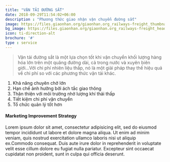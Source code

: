 ```yaml
---
title: "VẬN TẢI ĐƯỜNG SẮT"
date: 2018-09-29T11:54:02+06:00
description : "Phương thức giao nhận vận chuyển đường sắt"
image: https://files.giaonhan.org/giaonhan.org_railways-freight_thumbnail.webp
bg_image: https://files.giaonhan.org/giaonhan.org_railways-freight_header_img.webp
icon: ti-direction-alt
brochure: '#'
type : service
---
```


>Vận tải đường sắt là một lựa chọn tốt khi vận chuyển khối lượng hàng hóa lớn trên một quãng đường dài, cả trong nước và xuyên biên giới...Với chi phí nhiên liệu thấp, nó là một giải pháp thay thế hiệu quả về chi phí so với các phương thức vận tải khác.

1. Khả năng chuyên chở lớn
2. Hạn chế ảnh hưởng bởi ách tắc giao thông
3. Thân thiện với môi trường nhờ lượng khí thải thấp
4. Tiết kiệm chi phí vận chuyển
5. Tổ chức quản lý tốt hơn

#### Marketing Improvement Strategy
Lorem ipsum dolor sit amet, consectetur adipisicing elit, sed do eiusmod tempor incididunt ut labore et dolore magna aliqua. Ut enim ad minim veniam, quis nostrud exercitation ullamco laboris nisi ut aliquip ex.Commodo consequat. Duis aute irure dolor in reprehenderit in voluptate velit esse cillum dolore eu fugiat nulla pariatur. Excepteur sint occaecat cupidatat non proident, sunt in culpa qui officia deserunt.

